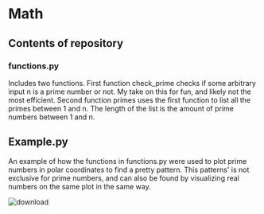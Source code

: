# Math
## Contents of repository
### functions.py
Includes two functions. First function check_prime checks if some arbitrary input n is a prime number or not. My take on this for fun, and likely not the most efficient. Second function primes uses the first function to list all the primes between 1 and n. The length of the list is the amount of prime numbers between 1 and n.

## Example.py
An example of how the functions in functions.py were used to plot prime numbers in polar coordinates to find a pretty pattern. This patterns' is not exclusive for prime numbers, and can also be found by visualizing real numbers on the same plot in the same way. 

![download](https://github.com/FM-Ahmed/Math/assets/128718838/6a7ac197-f3c0-41c8-918c-dff15ea72dd9)
